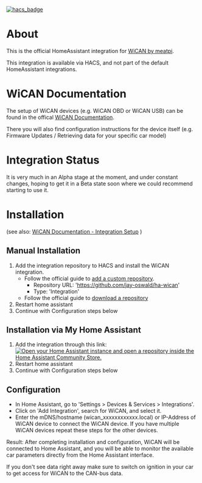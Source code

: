 [![hacs_badge](https://img.shields.io/badge/HACS-Default-41BDF5.svg?style=for-the-badge)](https://github.com/hacs/integration)

# About
This is the official HomeAssistant integration for [WiCAN by meatpi](https://github.com/meatpiHQ/wican-fw).

This integration is available via HACS, and not part of the default HomeAssistant integrations. 

# WiCAN Documentation
The setup of WiCAN devices (e.g. WiCAN OBD or WiCAN USB) can be found in the offical [WiCAN Documentation](https://meatpihq.github.io/wican-fw/).

There you will also find configuration instructions for the device itself (e.g. Firmware Updates / Retrieving data for your specific car model) 

# Integration Status
It is very much in an Alpha stage at the moment, and under constant changes, hoping to get it in a Beta state soon where we could recommend starting to use it.

# Installation
(see also: [WiCAN Documentation - Integration Setup](https://meatpihq.github.io/wican-fw/home-assistant/integration_setup) )

## Manual Installation
1. Add the integration repository to HACS and install the WiCAN integration.
   - Follow the official guide to [add a custom repository](https://www.hacs.xyz/docs/faq/custom_repositories/).
     - Repository URL: 'https://github.com/jay-oswald/ha-wican'
     - Type: 'Integration'
   - Follow the official guide to [download a repository](https://www.hacs.xyz/docs/use/repositories/dashboard/#downloading-a-repository)
2. Restart home assistant
3. Continue with Configuration steps below

## Installation via My Home Assistant
1. Add the integration through this link: 
[![Open your Home Assistant instance and open a repository inside the Home Assistant Community Store.](https://my.home-assistant.io/badges/hacs_repository.svg)](https://my.home-assistant.io/redirect/hacs_repository/?owner=jay-oswald&repository=ha-wican&category=integration)
2. Restart home assistant
3. Continue with Configuration steps below

## Configuration
- In Home Assistant, go to 'Settings > Devices & Services > Integrations'.
- Click on 'Add Integration', search for WiCAN, and select it.
- Enter the mDNS/hostname (wican_xxxxxxxxxxxx.local) or IP-Address of WiCAN device to connect the WiCAN device. If you have multiple WiCAN devices repeat these steps for the other devices.

Result: After completing installation and configuration, WiCAN will be connected to Home Assistant, and you will be able to monitor the available car parameters directly from the Home Assistant interface.

If you don't see data right away make sure to switch on ignition in your car to get access for WiCAN to the CAN-bus data. 
